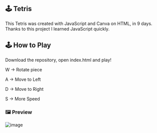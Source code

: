## 🕹️ Tetris
  This Tetris was created with JavaScript and Canva on HTML, in 9 days. Thanks to this project I learned JavaScript quickly.

## 🕹️ How to Play
  Download the repository, open index.html and play!

  W -> Rotate piece
  
  A -> Move to Left
  
  D -> Move to Right
  
  S -> More Speed

### 🖼️ Preview
![image](https://github.com/user-attachments/assets/c64f1b40-6477-4102-a5d2-5871d425b28f)
